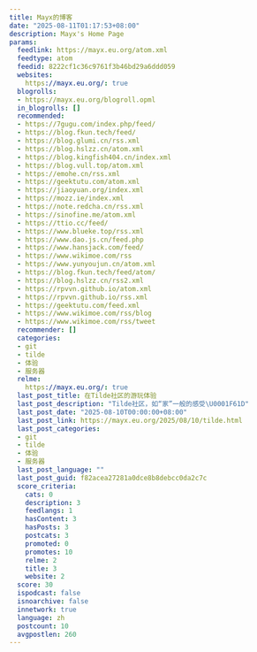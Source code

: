 ```yaml
---
title: Mayx的博客
date: "2025-08-11T01:17:53+08:00"
description: Mayx's Home Page
params:
  feedlink: https://mayx.eu.org/atom.xml
  feedtype: atom
  feedid: 8222cf1c36c9761f3b46bd29a6ddd059
  websites:
    https://mayx.eu.org/: true
  blogrolls:
  - https://mayx.eu.org/blogroll.opml
  in_blogrolls: []
  recommended:
  - https://7gugu.com/index.php/feed/
  - https://blog.fkun.tech/feed/
  - https://blog.glumi.cn/rss.xml
  - https://blog.hslzz.cn/atom.xml
  - https://blog.kingfish404.cn/index.xml
  - https://blog.vull.top/atom.xml
  - https://emohe.cn/rss.xml
  - https://geektutu.com/atom.xml
  - https://jiaoyuan.org/index.xml
  - https://mozz.ie/index.xml
  - https://note.redcha.cn/rss.xml
  - https://sinofine.me/atom.xml
  - https://ttio.cc/feed/
  - https://www.blueke.top/rss.xml
  - https://www.dao.js.cn/feed.php
  - https://www.hansjack.com/feed/
  - https://www.wikimoe.com/rss
  - https://www.yunyoujun.cn/atom.xml
  - https://blog.fkun.tech/feed/atom/
  - https://blog.hslzz.cn/rss2.xml
  - https://rpvvn.github.io/atom.xml
  - https://rpvvn.github.io/rss.xml
  - https://geektutu.com/feed.xml
  - https://www.wikimoe.com/rss/blog
  - https://www.wikimoe.com/rss/tweet
  recommender: []
  categories:
  - git
  - tilde
  - 体验
  - 服务器
  relme:
    https://mayx.eu.org/: true
  last_post_title: 在Tilde社区的游玩体验
  last_post_description: "Tilde社区，如“家”一般的感受\U0001F61D"
  last_post_date: "2025-08-10T00:00:00+08:00"
  last_post_link: https://mayx.eu.org/2025/08/10/tilde.html
  last_post_categories:
  - git
  - tilde
  - 体验
  - 服务器
  last_post_language: ""
  last_post_guid: f82acea27281a0dce8b8debcc0da2c7c
  score_criteria:
    cats: 0
    description: 3
    feedlangs: 1
    hasContent: 3
    hasPosts: 3
    postcats: 3
    promoted: 0
    promotes: 10
    relme: 2
    title: 3
    website: 2
  score: 30
  ispodcast: false
  isnoarchive: false
  innetwork: true
  language: zh
  postcount: 10
  avgpostlen: 260
---
```

